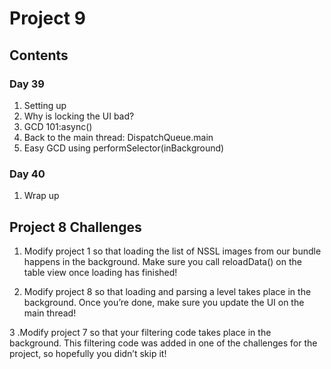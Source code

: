 
# Project 9

## Contents

### Day 39
1. Setting up
2. Why is locking the UI bad?
3. GCD 101:async()
4. Back to the main thread: DispatchQueue.main
5. Easy GCD using performSelector(inBackground)

### Day 40
1. Wrap up

## Project 8 Challenges 

1. Modify project 1 so that loading the list of NSSL images from our bundle happens in the background. Make sure you call
reloadData() on the table view once loading has finished!

2. Modify project 8 so that loading and parsing a level takes place in the background. Once you’re done, make sure you update
the UI on the main thread!

3 .Modify project 7 so that your filtering code takes place in the background. This filtering code was added in one of the
challenges for the project, so hopefully you didn’t skip it!
